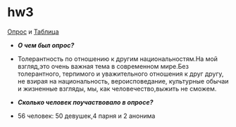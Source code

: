 # hw3
[Опрос](https://docs.google.com/forms/d/1vv1rPXVvrfdIIeII7eQf0ljTf-9adCC8bZZ0oaX3Kks/edit) и 
[Таблица](https://docs.google.com/spreadsheets/d/1HmnRe3c_wT-uLY5s4E4TsR3a268NiZqoAoY2f7pAF8Y/edit#gid=282442698)
* ***О чем был опрос?***
+ Толерантность по отношению к другим национальностям.На мой взгляд,это очень важная тема в современном мире.Без толерантного, терпимого и уважительного отношения к друг другу, не взирая на национальность, вероисповедание, культурные обычаи и жизненные взгляды, мы, как человечество,выжить не сможем.
- ***Сколько человек поучаствовало в опросе?***
+  56 человек: 50 девушек,4 парня и 2 анонима
